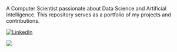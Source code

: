 A Computer Scientist passionate about Data Science and Artificial Intelligence. This repository serves as a portfolio of my projects and contributions.<br>

[![LinkedIn](https://img.shields.io/badge/LinkedIn-%230077B5.svg?logo=linkedin&logoColor=white)](https://linkedin.com/in/amirkiarafiei) 
 
 ![](https://quotes-github-readme.vercel.app/api?type=vertical&theme=monokai)

